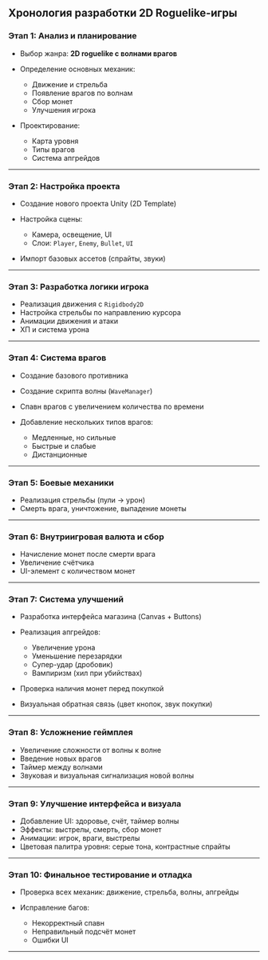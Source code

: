 ## Хронология разработки 2D Roguelike-игры

### Этап 1: Анализ и планирование

* Выбор жанра: **2D roguelike с волнами врагов**
* Определение основных механик:

  * Движение и стрельба
  * Появление врагов по волнам
  * Сбор монет
  * Улучшения игрока
* Проектирование:

  * Карта уровня
  * Типы врагов
  * Система апгрейдов

---

### Этап 2: Настройка проекта

* Создание нового проекта Unity (2D Template)
* Настройка сцены:

  * Камера, освещение, UI
  * Слои: `Player`, `Enemy`, `Bullet`, `UI`
* Импорт базовых ассетов (спрайты, звуки)

---

### Этап 3: Разработка логики игрока

* Реализация движения с `Rigidbody2D`
* Настройка стрельбы по направлению курсора
* Анимации движения и атаки
* ХП и система урона

---

### Этап 4: Система врагов

* Создание базового противника
* Создание скрипта волны (`WaveManager`)
* Спавн врагов с увеличением количества по времени
* Добавление нескольких типов врагов:

  * Медленные, но сильные
  * Быстрые и слабые
  * Дистанционные

---

### Этап 5: Боевые механики

* Реализация стрельбы (пули → урон)
* Смерть врага, уничтожение, выпадение монеты

---

### Этап 6: Внутриигровая валюта и сбор

* Начисление монет после смерти врага
* Увеличение счётчика
* UI-элемент с количеством монет

---

### Этап 7: Система улучшений

* Разработка интерфейса магазина (Canvas + Buttons)
* Реализация апгрейдов:

  * Увеличение урона
  * Уменьшение перезарядки
  * Супер-удар (дробовик)
  * Вампиризм (хил при убийствах)
* Проверка наличия монет перед покупкой
* Визуальная обратная связь (цвет кнопок, звук покупки)

---

### Этап 8: Усложнение геймплея

* Увеличение сложности от волны к волне
* Введение новых врагов
* Таймер между волнами
* Звуковая и визуальная сигнализация новой волны

---

### Этап 9: Улучшение интерфейса и визуала

* Добавление UI: здоровье, счёт, таймер волны
* Эффекты: выстрелы, смерть, сбор монет
* Анимации: игрок, враги, выстрелы
* Цветовая палитра уровня: серые тона, контрастные спрайты

---

### Этап 10: Финальное тестирование и отладка

* Проверка всех механик: движение, стрельба, волны, апгрейды
* Исправление багов:

  * Некорректный спавн
  * Неправильный подсчёт монет
  * Ошибки UI

---

